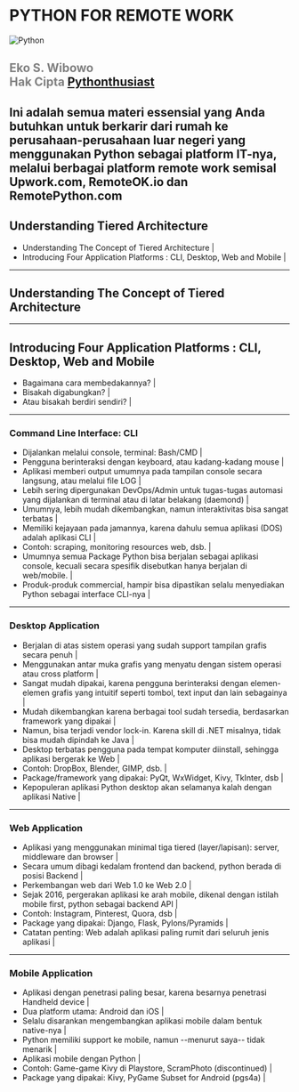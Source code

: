 # PYTHON FOR REMOTE WORK
<img src="https://www.python.org/static/opengraph-icon-200x200.png" alt="Python"/>

<span style="color:gray">Eko S. Wibowo</span>
<br/>
<span style="color:gray">Hak Cipta [Pythonthusiast](http://coderdojo.id)</span>
---
Ini adalah semua materi essensial yang Anda butuhkan untuk berkarir dari rumah ke perusahaan-perusahaan luar negeri yang menggunakan Python sebagai platform IT-nya, melalui berbagai platform remote work semisal Upwork.com, RemoteOK.io dan RemotePython.com
---
## Understanding Tiered Architecture
- Understanding The Concept of Tiered Architecture |
- Introducing Four Application Platforms : CLI, Desktop, Web and Mobile |

---
## Understanding The Concept of Tiered Architecture
 
---
## Introducing Four Application Platforms : CLI, Desktop, Web and Mobile
- Bagaimana cara membedakannya? |
- Bisakah digabungkan? |
- Atau bisakah berdiri sendiri? |

---
### Command Line Interface: CLI
- Dijalankan melalui console, terminal: Bash/CMD |
- Pengguna berinteraksi dengan keyboard, atau kadang-kadang mouse |
- Aplikasi memberi output umumnya pada tampilan console secara langsung, atau melalui file LOG | 
- Lebih sering dipergunakan DevOps/Admin untuk tugas-tugas automasi yang dijalankan di terminal atau di latar belakang (daemond) |  
- Umumnya, lebih mudah dikembangkan, namun interaktivitas bisa sangat terbatas |
- Memiliki kejayaan pada jamannya, karena dahulu semua aplikasi (DOS) adalah aplikasi CLI |
- Contoh: scraping, monitoring resources web, dsb. |
- Umumnya semua Package Python bisa berjalan sebagai aplikasi console, kecuali secara spesifik disebutkan hanya berjalan di web/mobile. |
- Produk-produk commercial, hampir bisa dipastikan selalu menyediakan Python sebagai interface CLI-nya |

---
### Desktop Application
- Berjalan di atas sistem operasi yang sudah support tampilan grafis secara penuh |
- Menggunakan antar muka grafis yang menyatu dengan sistem operasi atau cross platform |
- Sangat mudah dipakai, karena pengguna berinteraksi dengan elemen-elemen grafis yang intuitif seperti tombol, text input dan lain sebagainya |
- Mudah dikembangkan karena berbagai tool sudah tersedia, berdasarkan framework yang dipakai |
- Namun, bisa terjadi vendor lock-in. Karena skill di .NET misalnya, tidak bisa mudah dipindah ke Java |
- Desktop terbatas pengguna pada tempat komputer diinstall, sehingga aplikasi bergerak ke Web |
- Contoh: DropBox, Blender, GIMP, dsb. |
- Package/framework yang dipakai: PyQt, WxWidget, Kivy, TkInter, dsb |
- Kepopuleran aplikasi Python desktop akan selamanya kalah dengan aplikasi Native | 

---
### Web Application
- Aplikasi yang menggunakan minimal tiga tiered (layer/lapisan): server, middleware dan browser |
- Secara umum dibagi kedalam frontend dan backend, python berada di posisi Backend |
- Perkembangan web dari Web 1.0 ke Web 2.0 |
- Sejak 2016, pergerakan aplikasi ke arah mobile, dikenal dengan istilah mobile first, python sebagai backend API |
- Contoh: Instagram, Pinterest, Quora, dsb |
- Package yang dipakai: Django, Flask, Pylons/Pyramids |
- Catatan penting: Web adalah aplikasi paling rumit dari seluruh jenis aplikasi |
 
---
### Mobile Application
- Aplikasi dengan penetrasi paling besar, karena besarnya penetrasi Handheld device |
- Dua platform utama: Android dan iOS |
- Selalu disarankan mengembangkan aplikasi mobile dalam bentuk native-nya |
- Python memiliki support ke mobile, namun --menurut saya-- tidak menarik |
- Aplikasi mobile dengan Python |
- Contoh: Game-game Kivy di Playstore, ScramPhoto (discontinued) | 
- Package yang dipakai: Kivy, PyGame Subset for Android (pgs4a) |
